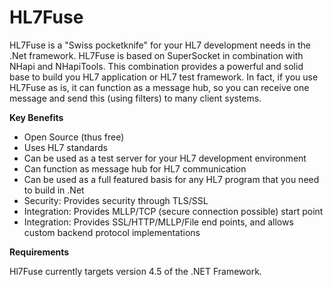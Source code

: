 # HL7Fuse
HL7Fuse is a "Swiss pocketknife" for your HL7 development needs in the .Net framework. HL7Fuse is based on SuperSocket in combination with NHapi and NHapiTools.
This combination provides a powerful and solid base to build you HL7 application or HL7 test framework. In fact, if you use HL7Fuse as is, it can function as a 
message hub, so you can receive one message and send this (using filters) to many client systems.

**Key Benefits**

- Open Source (thus free)
- Uses HL7 standards
- Can be used as a test server for your HL7 development environment
- Can function as message hub for HL7 communication
- Can be used as a full featured basis for any HL7 program that you need to build in .Net
- Security: Provides security through TLS/SSL
- Integration: Provides MLLP/TCP (secure connection possible) start point
- Integration: Provides SSL/HTTP/MLLP/File end points, and allows custom backend protocol implementations

**Requirements**

Hl7Fuse currently targets version 4.5 of the .NET Framework.
